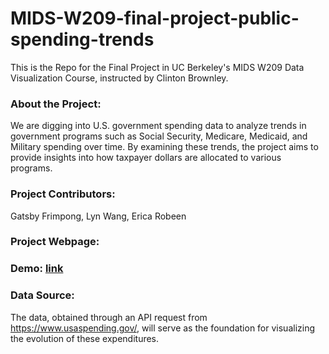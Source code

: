 # MIDS-W209-final-project-public-spending-trends

This is the Repo for the Final Project in UC Berkeley's MIDS W209 Data Visualization Course, instructed by Clinton Brownley.

### **About the Project:** <br>

We are digging into U.S. government spending data to analyze trends in government programs such as Social Security, Medicare, Medicaid, and Military spending over time. By examining these trends, the project aims to provide insights into how taxpayer dollars are allocated to various programs.


### **Project Contributors:**<br>
Gatsby Frimpong, Lyn Wang, Erica Robeen


### **Project Webpage:**<br>



### **Demo:** [link](https://subtle-horse-f61009.netlify.app/) <br>



### **Data Source:**<br>
The data, obtained through an API request from https://www.usaspending.gov/, will serve as the foundation for visualizing the evolution of these expenditures. 
